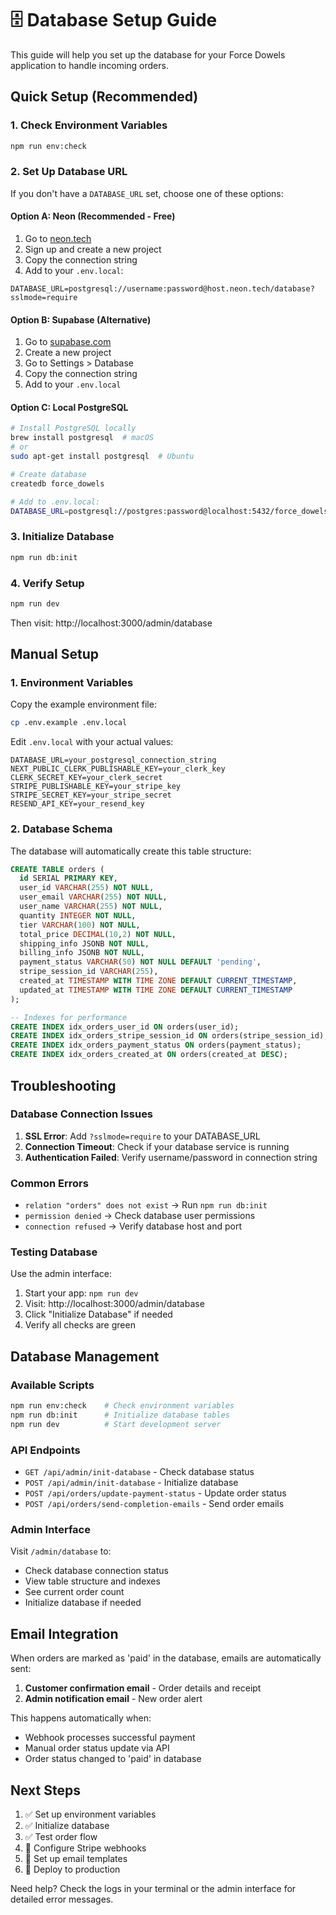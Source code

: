 # 🗄️ Database Setup Guide

This guide will help you set up the database for your Force Dowels application to handle incoming orders.

## Quick Setup (Recommended)

### 1. Check Environment Variables
```bash
npm run env:check
```

### 2. Set Up Database URL
If you don't have a `DATABASE_URL` set, choose one of these options:

#### Option A: Neon (Recommended - Free)
1. Go to [neon.tech](https://neon.tech)
2. Sign up and create a new project
3. Copy the connection string
4. Add to your `.env.local`:
```env
DATABASE_URL=postgresql://username:password@host.neon.tech/database?sslmode=require
```

#### Option B: Supabase (Alternative)
1. Go to [supabase.com](https://supabase.com)
2. Create a new project
3. Go to Settings > Database
4. Copy the connection string
5. Add to your `.env.local`

#### Option C: Local PostgreSQL
```bash
# Install PostgreSQL locally
brew install postgresql  # macOS
# or
sudo apt-get install postgresql  # Ubuntu

# Create database
createdb force_dowels

# Add to .env.local:
DATABASE_URL=postgresql://postgres:password@localhost:5432/force_dowels
```

### 3. Initialize Database
```bash
npm run db:init
```

### 4. Verify Setup
```bash
npm run dev
```
Then visit: http://localhost:3000/admin/database

## Manual Setup

### 1. Environment Variables
Copy the example environment file:
```bash
cp .env.example .env.local
```

Edit `.env.local` with your actual values:
```env
DATABASE_URL=your_postgresql_connection_string
NEXT_PUBLIC_CLERK_PUBLISHABLE_KEY=your_clerk_key
CLERK_SECRET_KEY=your_clerk_secret
STRIPE_PUBLISHABLE_KEY=your_stripe_key
STRIPE_SECRET_KEY=your_stripe_secret
RESEND_API_KEY=your_resend_key
```

### 2. Database Schema
The database will automatically create this table structure:

```sql
CREATE TABLE orders (
  id SERIAL PRIMARY KEY,
  user_id VARCHAR(255) NOT NULL,
  user_email VARCHAR(255) NOT NULL,
  user_name VARCHAR(255) NOT NULL,
  quantity INTEGER NOT NULL,
  tier VARCHAR(100) NOT NULL,
  total_price DECIMAL(10,2) NOT NULL,
  shipping_info JSONB NOT NULL,
  billing_info JSONB NOT NULL,
  payment_status VARCHAR(50) NOT NULL DEFAULT 'pending',
  stripe_session_id VARCHAR(255),
  created_at TIMESTAMP WITH TIME ZONE DEFAULT CURRENT_TIMESTAMP,
  updated_at TIMESTAMP WITH TIME ZONE DEFAULT CURRENT_TIMESTAMP
);

-- Indexes for performance
CREATE INDEX idx_orders_user_id ON orders(user_id);
CREATE INDEX idx_orders_stripe_session_id ON orders(stripe_session_id);
CREATE INDEX idx_orders_payment_status ON orders(payment_status);
CREATE INDEX idx_orders_created_at ON orders(created_at DESC);
```

## Troubleshooting

### Database Connection Issues
1. **SSL Error**: Add `?sslmode=require` to your DATABASE_URL
2. **Connection Timeout**: Check if your database service is running
3. **Authentication Failed**: Verify username/password in connection string

### Common Errors
- `relation "orders" does not exist` → Run `npm run db:init`
- `permission denied` → Check database user permissions
- `connection refused` → Verify database host and port

### Testing Database
Use the admin interface:
1. Start your app: `npm run dev`
2. Visit: http://localhost:3000/admin/database
3. Click "Initialize Database" if needed
4. Verify all checks are green

## Database Management

### Available Scripts
```bash
npm run env:check    # Check environment variables
npm run db:init      # Initialize database tables
npm run dev          # Start development server
```

### API Endpoints
- `GET /api/admin/init-database` - Check database status
- `POST /api/admin/init-database` - Initialize database
- `POST /api/orders/update-payment-status` - Update order status
- `POST /api/orders/send-completion-emails` - Send order emails

### Admin Interface
Visit `/admin/database` to:
- Check database connection status
- View table structure and indexes
- See current order count
- Initialize database if needed

## Email Integration

When orders are marked as 'paid' in the database, emails are automatically sent:
1. **Customer confirmation email** - Order details and receipt
2. **Admin notification email** - New order alert

This happens automatically when:
- Webhook processes successful payment
- Manual order status update via API
- Order status changed to 'paid' in database

## Next Steps

1. ✅ Set up environment variables
2. ✅ Initialize database
3. ✅ Test order flow
4. 🔄 Configure Stripe webhooks
5. 🔄 Set up email templates
6. 🔄 Deploy to production

Need help? Check the logs in your terminal or the admin interface for detailed error messages.
